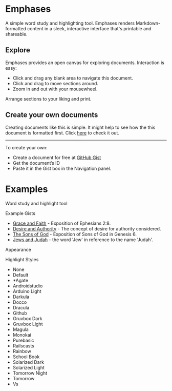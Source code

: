 # Emphases
A simple word study and highlighting tool. Emphases renders Markdown-formatted content in a sleek, interactive interface that's printable and shareable.

<!-- {$gd_section_style="left:-10px;top:-10px;width:567px;height:197px;"} -->

## Explore

Emphases provides an open canvas for exploring documents. Interaction is easy:

*   Click and drag any blank area to navigate this document.
*   Click and drag to move sections around.
*   Zoom in and out with your mousewheel.

Arrange sections to your liking and print.

<!-- {$gd_section_style="left:-10px;top:200px;width:567px;height:300px;"} -->

## Create your own documents

Creating documents like this is simple. It might help to see how the this document is formatted first. Click [here](https://github.com/Ugotsta/emphases/blob/master/README.md) to check it out.

<!-- {$gd_section_style="left:-10px;top:500px;width:567px;height:200px;"} -->

---

To create your own:

*   Create a document for free at [GitHub Gist](https://gist.github.com/)
*   Get the document’s ID
*   Paste it in the Gist box in the Navigation panel.


# Examples <!-- {$gd_info} -->
<!-- {$gd_help_ribbon} -->

Word study and highlight tool  

Example Gists <!-- {$gd_gist} -->
- [Grace and Faith](https://gist.github.com/576a1c645d3dbdfb69e8ae6bde8a1e46) - Exposition of Ephesians 2:8.
- [Desire and Authority](https://gist.github.com/6e0ba6b41a06a146e9704ce8c39d0fd4)  - The concept of desire for authority considered.
- [The Sons of God](https://gist.github.com/f1ff10976bd1e43445b19af9fd5bd311) - Exposition of Sons of God in Genesis 6.
- [Jews and Judah](https://gist.github.com/a6c78ff888e9a3ff955de93b1aa2d48e) - the word 'Jew' in reference to the name 'Judah'.

<!-- {$gd_collapsible_theme} -->

Appearance <!-- {$gd_css} -->

<!-- {$gd_slider_fontsize="100,50,300,1,%"} -->

Highlight Styles <!-- {$gd_select_highlight} -->
- None
- Default
- *Agate
- Androidstudio
- Arduino Light
- Darkula
- Docco
- Dracula
- Github
- Gruvbox Dark
- Gruvbox Light
- Magula
- Monokai
- Purebasic
- Railscasts
- Rainbow
- School Book
- Solarized Dark
- Solarized Light
- Tomorrow Night
- Tomorrow
- Vs

<!-- {$gd_slider_fontsize="100,50,600,1,%"} -->

<!-- {$gd_theme_variables} -->

<!-- {$gd_collapsible_end_theme} -->

<!-- {$gd_toc="Contents"} -->
<!-- {$gd_hide} -->
